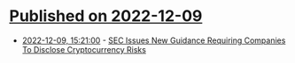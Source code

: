 # [Published on 2022-12-09](index.md)

* [2022-12-09, 15:21:00](https://news.slashdot.org/story/22/12/09/1518205/sec-issues-new-guidance-requiring-companies-to-disclose-cryptocurrency-risks?utm_source=rss1.0mainlinkanon&utm_medium=feed) - [SEC Issues New Guidance Requiring Companies To Disclose Cryptocurrency Risks](https://news.slashdot.org/story/22/12/09/1518205/sec-issues-new-guidance-requiring-companies-to-disclose-cryptocurrency-risks?utm_source=rss1.0mainlinkanon&utm_medium=feed)
